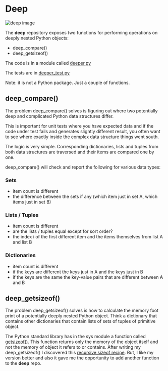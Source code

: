 # Deep

![deep image](http://i.imgur.com/tEZ0FD1.png)

The **deep** repository exposes two functions for performing operations on 
deeply nested Python objects:

* deep_compare()
* deep_getsizeof()

The code is in a module called [deeper.py](https://github.com/the-gigi/deep/blob/master/deeper.py)

The tests are in [deeper_test.py](https://github.com/the-gigi/deep/blob/master/deeper_test.py)

Note: it is not a Python package. Just a couple of functions.

## deep_compare()

The problem deep_compare() solves is figuring out where two 
potentially deep and complicated Python data structures differ.

This is important for unit tests where you hsve expected data and if the code under test
fails and generates slightly different result, you often want to see where exactly inside
the complex data structure things went south.

The logic is very simple. Corresponding dictionaries, lists and tuples from both data structures 
are traversed and their items are compared one by one.

deep_compare() will check and report the following for various data types: 

### Sets

* item count is different
* the difference between the sets if any (which item just in set A, which items just in set B)

### Lists / Tuples

* item count is different
* are the lists / tuples equal except for sort order?
* the index i of the first different item and the items themselves from list A and list B

### Dictionaries

* item count is different
* if the keys are different the keys just in A and the keys just in B
* if the keys are the same the key-value pairs that are different between A and B

## deep_getsizeof()

The problem deep_getsizeof() solves is how to calculate the memory foot print
of a potentially deeply nested Python object. Think a dictionary that contains
other dictionaries that contain lists of sets of tuples of primitive object.

The Python standard library has in the sys module a function called 
[getsizeof()](https://docs.python.org/dev/library/sys.html#sys.getsizeof). 
This function returns only the memory of the object itself and not the 
memory of object it refers to or contains. After writing my deep_getsizeof()
I discovered this [recursive sizeof recipe](http://code.activestate.com/recipes/577504).
But, I like my version better and also it gave me the opportunity to add 
another function to the **deep** repo.   
